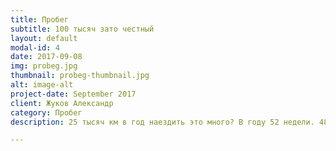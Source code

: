 ```yaml
---
title: Пробег
subtitle: 100 тысяч зато честный 
layout: default
modal-id: 4
date: 2017-09-08
img: probeg.jpg
thumbnail: probeg-thumbnail.jpg
alt: image-alt
project-date: September 2017
client: Жуков Александр
category: Пробег
description: 25 тысяч км в год наездить это много? В году 52 недели. 480 км в неделю, 96 км за один рабочий день. От работы до дома мне ехать 42 км (84 в обе стороны), плюс на выходных по семейным делам или хобби вот так получается 480 км в неделю или 25 тысяч километров в год или 100 километров за 4 года. Если машина стоит долго на СТО (была бита) у нее будет меньше пробег. Вы уверены что хотите машину с подозрительно маленьким пробегом? 

---
```

